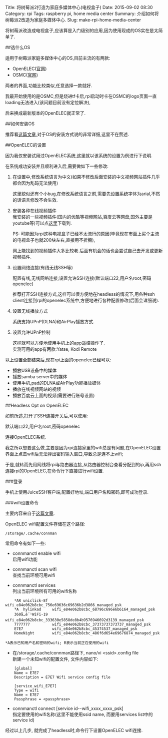 Title: 将树莓派2打造为家庭多媒体中心(电视盒子)
Date: 2015-09-02 08:30
Category: rpi
Tags: raspberry pi, home media center
Summary: 介绍如何将树莓派2改造为家庭多媒体中心.
Slug: make-rpi-home-media-center

将树莓派改造成电视盒子,应该算是入门级别的应用,因为使用现成的OS实在是太简单了.

##选什么OS

适用于树莓派家庭多媒体中心的OS,目前主流的有两款:  

* OpenELEC([官网](http://openelec.tv/get-openelec "OpenELEC官网"))
* OSMC([官网](https://osmc.tv/download/ "OSMC官网"))

两者的界面,功能比较类似,任意选择一款就好.

我最开始使用的是OSMC,但是烧进tf卡后,rpi启动时卡在OSMC的logo页面一直loading无法进入(该问题目前没有定位解决),

后来换成最新版本的OpenELEC就正常了.

##如何安装OS

推荐看[这篇文章](http://mymediaexperience.com/raspberry-pi-xbmc-with-raspbmc/ "RPi media center OS install"),对于OS的安装方式说的非常详细,这里不在赘述.

##OpenELEC的设置

因为我仅安装试用过OpenELEC系统,这里就以该系统的设置为例进行下说明.

在系统成功安装并且顺利进入后,需要做如下一些修改:

1. 在设置中,修改系统语言为中文(如果不修改后面安装的中文视频网站插件几乎都会因为乱码无法使用) 
 
    这里貌似还有个小bug,在修改系统语言之前,需要先设置系统字体为arial,不然的话语言修改不会生效.
    
2. 安装各种在线视频插件  
    我安装的一些视频插件(国内的优酷等视频网站,百度云等网盘,国外主要是youtube等)可以点[这里]({attach}/files/video-addons.zip)下载到. 
     
    PS: 可能因为rpi这种电视盒子已经不太流行的原因(毕竟现在市面上买个主流的电视盒子也就200块左右,直接用不折腾),
    
    网上能找到的视频插件大多比较老.后面有机会的话也会尝试自己去开发或更新视频插件.
    
3. 设置网络连接(有线无线SSH等)  

    配置有线,无线网络连接;设置允许SSH连接(默认端口22,用户名root,密码openelec)  
    
    推荐打开SSH连接方式,这样可以很方便地在headless的情况下,用各种ssh client连接到rpi的openelec系统中,方便地进行各种配置修改(后面会详细说).


4. 设置无线播放方式

    系统支持UPnP(DLNA)和AirPlay播放方式.

5. 设置允许UPnP控制

    这样就可以方便地使用手机上的app遥控操作了.  
    实测可用的app有两款:Yatse, Kodi Remote

以上设置全部结束后,现在rpi上面的openelec已经可以:  

* 播放USB设备中的媒体
* 播放samba server中的媒体
* 使用手机,pad的DLNA或AirPlay功能播放媒体
* 播放在线视频网站的视频
* 播放百度云上面的视频(需要进行账号设置)  
     
 
##Headless Opt on OpenELEC 

如前所述,打开了SSH连接开关后,可以使用:

默认端口22,用户名root,密码openelec

连接OpenELEC系统.

我之所以想要这么做,主要是因为rpi连接家里的wifi总是有问题,在OpenELEC设置界面上点击wifi后无法弹出密码输入窗口,导致总是连不上wifi;

于是,就转而先用网线将rpi与路由器连接,从路由器控制台查看分配到的ip,再用ssh连接rpi的OpenELEC,在命令行下直接进行wifi设置.

###登录

手机上使用JuiceSSH客户端,配置好地址,端口用户名和密码,即可成功登录.

###wifi设置命令

主要内容来自于[这篇文章](https://gist.github.com/maoueh/8260199 "openelec-setting up wifi in cli").

OpenELEC wifi配置文件存储在这个路径:
````
/storage/.cache/connman
````

常用命令有如下一些:  

* connmanctl enable wifi  
    启用wifi功能

* connmanctl scan wifi  
    查找当前环境可用wifi
    
* connmanctl services  
    列出当前环境所有可用的wifi名称    
    
````  
    *AR uniclick-8f  wifi_e84e062b8cbc_756e69636c69636b2d3866_managed_psk  
    *A  hylinkad     wifi_e84e062b8cbc_68796c696e6b6164_managed_psk  
    360å…è´¹WiFi-19  wifi_e84e062b8cbc_333630e5858de8b4b9576946692d3139_managed_psk 
    7777777          wifi_e84e062b8cbc_37373737373737_managed_psk  
    E7E7             wifi_e84e062b8cbc_45374537_managed_psk  
    HomeNight        wifi_e84e062b8cbc_486f6d654e69676874_managed_psk 
````  

    *A表示已知用户名和密码的wifi; R表示当前正在使用的wifi
    
* 在/storage/.cache/connman路径下, nano/vi \<ssid>.config file   
    新建一个未知wifi的配置文件, 文件内容如下:  
    
````
    [global]
    Name = E7E7
    Description = E7E7 Wifi service config file

    [service_wifi_E7E7]
    Type = wifi
    Name = E7E7
    Passphrase = <passphrase>
````    

* connmanctl connect [service id--wifi_xxxx_xxxx_psk]  
    指定要使用的wifi名称(这里不能使用ssid name, 而要用services list中的service id) 
    
经过以上几步, 就完成了headless时,命令行下设置OpenELEC wifi连接.